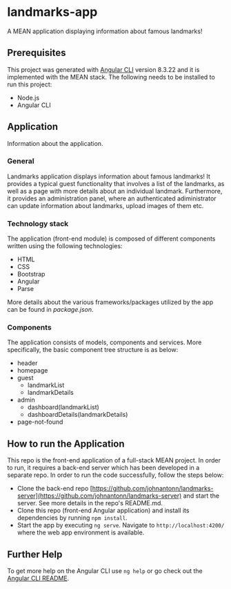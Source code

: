# landmarks-app

A MEAN application displaying information about famous landmarks!

## Prerequisites

This project was generated with [Angular CLI](https://github.com/angular/angular-cli) version 8.3.22 and it is implemented with the MEAN stack. The following needs to be installed to run this project:

- Node.js
- Angular CLI

## Application

Information about the application.

### General

Landmarks application displays information about famous landmarks! It provides a typical guest functionality that involves a list of the landmarks, as well as a page with more details about an individual landmark. Furthermore, it provides an administration panel, where an authenticated adiministrator can update information about landmarks, upload images of them etc.

### Technology stack

The application (front-end module) is composed of different components written using the following technologies:

- HTML
- CSS
- Bootstrap
- Angular
- Parse

More details about the various frameworks/packages utilized by the app can be found in *package.json*.

### Components

The application consists of models, components and services. More specifically, the basic component tree structure is as below:

- header
- homepage
- guest
  - landmarkList
  - landmarkDetails
- admin
  - dashboard(landmarkList)
  - dashboardDetails(landmarkDetails)
- page-not-found

## How to run the Application

This repo is the front-end application of a full-stack MEAN project. In order to run, it requires a back-end server which has been developed in a separate repo. In order to run the code successfully, follow the steps below:

- Clone the back-end repo [https://github.com/johnantonn/landmarks-server](https://github.com/johnantonn/landmarks-server) and start the server. See more details in the repo's README.md.
- Clone this repo (front-end Angular application) and install its dependencies by running `npm install`.
- Start the app by executing `ng serve`. Navigate to `http://localhost:4200/` where the web app environment is available.

## Further Help

To get more help on the Angular CLI use `ng help` or go check out the [Angular CLI README](https://github.com/angular/angular-cli/blob/master/README.md).
